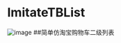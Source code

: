 # ImitateTBList
![image](https://github.com/Glorylan/ImitateTBList/blob/master/ImitateTB.gif)
##简单仿淘宝购物车二级列表
